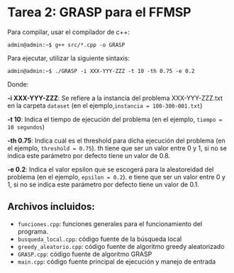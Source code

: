# Tarea 2: GRASP para el FFMSP


Para compilar, usar el compilador de c++:

```console
admin@admin:~$ g++ src/*.cpp -o GRASP
```

Para ejecutar, utilizar la siguiente sintaxis:

```console
admin@admin:~$ ./GRASP -i XXX-YYY-ZZZ -t 10 -th 0.75 -e 0.2
```

Donde:

**-i XXX-YYY-ZZZ**: Se refiere a la instancia del problema XXX-YYY-ZZZ.txt en la carpeta `dataset` (en el ejemplo,`instancia = 100-300-001.txt`)

**-t 10**: Indica el tiempo de ejecución del problema (en el ejemplo, `tiempo = 10 segundos`)

**-th 0.75**: Indica cuál es el threshold para dicha ejecución del problema (en el ejemplo, `threshold = 0.75`). 
th tiene que ser un valor entre 0 y 1, si no se indica este parámetro por defecto tiene un valor de 0.8.

**-e 0.2**: Indica el valor epsilon que se escogerá para la aleatoreidad del problema (en el ejemplo, `epsilon = 0.2`). 
e tiene que ser un valor entre 0 y 1, si no se indica este parámetro por defecto tiene un valor de 0.1.

## Archivos incluidos:
- `funciones.cpp`: funciones generales para el funcionamiento del programa.
- `busqueda_local.cpp`: código fuente de la búsqueda local
- `greedy_aleatorio.cpp`: código fuente de algoritmo greedy aleatorizado
- `GRASP.cpp`: código fuente de algoritmo GRASP
- `main.cpp`: código fuente principal de ejecución y manejo de entrada